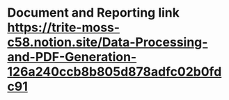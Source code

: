 # Document and Reporting link https://trite-moss-c58.notion.site/Data-Processing-and-PDF-Generation-126a240ccb8b805d878adfc02b0fdc91
